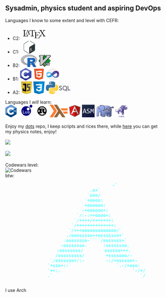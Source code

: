 ## Sysadmin, physics student and aspiring DevOps
<!--
**birrabenzina/birrabenzina** is a ✨ _special_ ✨ repository because its `README.md` (this file) appears on your GitHub profile.

Here are some ideas to get you started:

- 🔭 I’m currently working on ...
- 🌱 I’m currently learning ...
- 👯 I’m looking to collaborate on ...
- 🤔 I’m looking for help with ...
- 💬 Ask me about ...
- 📫 How to reach me: ...
- 😄 Pronouns: ...
- ⚡ Fun fact: ...
-->
<div>
	Languages I know to some extent and level with CEFR:<br/>
	<ul>
		<li>C2: <code><img height="40" src="./icons/latex.png" alt="LaTeX"></code></li>
		<li>C1: <code><img height="40" src="./icons/bash.png" alt="Shell"></code></li>
		<li>B2: <code><img height="40" src="./icons/r.svg" alt="R"></code> <code><img height="40" src="./icons/vim.svg" alt="Vimscript"></code></li>
		<li>B1: <code><img height="40" src="./icons/c.png" alt="C"></code> <code><img height="40" src="./icons/html.png" alt="HTML"></code> <code><img height="40" src="./icons/vba.png"></code></li>
		<li>A2: <code><img height="40" src="./icons/js.jpg" alt="JavaScript"></code> <code><img height="40" src="./icons/css1.png" alt="CSS"></code> <code><img height="40" src="./icons/python.png" alt="Python"></code><code><img height="40" src="./icons/sql.png" alt="SQL"></code></li>
	</ul>
</div>
<div>
	Languages I <i>will</i> learn:<br/>
	<code><img height="40" src="./icons/cpp.png" alt="C++"></code>
	<code><img height="40" src="./icons/lua.png" alt="Lua"></code>
	<code><img height="40" src="./icons/rust.jpg" alt="Rust"></code>
	<code><img height="40" src="./icons/haskell.png" alt="Haskell"></code>
	<code><img height="40" src="./icons/angular.png" alt="Angular"></code>
	<code><img height="40" src="./icons/assembly.png" alt="Assembly"></code>
	<code><img height="40" src="./icons/php.png" alt="PHP"></code>
	<code><img height="40" src="./icons/cobol.jpg" alt="COBOL"></code>
</div>
<br/>
<div>
	Enjoy my <a href="https://github.com/birrabenzina/dots">dots</a> repo, I keep scripts and rices there, while <a href="https://github.com/birrabenzina/spicyphysics">here</a> you can get my physics notes, enjoy!
</div>
<br/>
<div><img src="https://github-readme-stats.vercel.app/api?username=birrabenzina&show_icons=true&theme=radical"></div>
<br/>
<div><img src="https://github-readme-stats.vercel.app/api/top-langs/?username=birrabenzina&theme=radical"></div>
<br/>
<div>
Codewars level:<br/>
<img src="https://www.codewars.com/users/birrabenzina/badges/large" alt="Codewars"><br/>
</div>
<div>
	btw:<br/>
	<pre style="text-align:center;">
		<font style="color:#54FFFF;"><b> 	            -`</b></font> 
		<font style="color:#54FFFF;"><b>                  .o+`</b></font>                  
		<font style="color:#54FFFF;"><b>                 `ooo/</b></font>                  
		<font style="color:#54FFFF;"><b>                `+oooo:</b></font>                 
		<font style="color:#54FFFF;"><b>               `+oooooo:</b></font>                
		<font style="color:#54FFFF;"><b>               -+oooooo+:</b></font>               
		<font style="color:#54FFFF;"><b>             `/:-:++oooo+:</b></font>              
		<font style="color:#54FFFF;"><b>            `/++++/+++++++:</b></font>             
		<font style="color:#54FFFF;"><b>           `/++++++++++++++:</b></font>            
		<font style="color:#54FFFF;"><b>          `/+++ooooooooooooo/`</b></font>          
		<font style="color:#54FFFF;"><b>         ./ooosssso++osssssso+`</b></font>         
		<font style="color:#54FFFF;"><b>        .oossssso-````/ossssss+`</b></font>        
		<font style="color:#54FFFF;"><b>       -osssssso.      :ssssssso.</b></font>       
		<font style="color:#54FFFF;"><b>      :osssssss/        osssso+++.</b></font>       
		<font style="color:#54FFFF;"><b>     /ossssssss/        +ssssooo/-</b></font>      
		<font style="color:#54FFFF;"><b>   `/ossssso+/:-        -:/+osssso+-</b></font>    
		<font style="color:#54FFFF;"><b>  `+sso+:-`                 `.-/+oso:</b></font>   
		<font style="color:#54FFFF;"><b> `++:.                           `-/+/</b></font>
		<font style="color:#54FFFF;"><b> .`                                 `/</b></font>
	</pre>
	I use Arch
</div><br/>